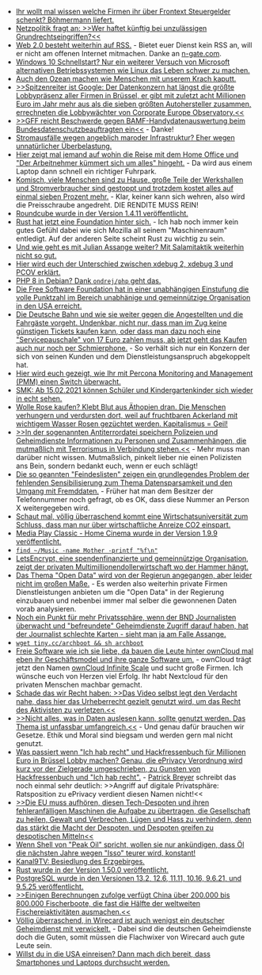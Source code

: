 * [Ihr wollt mal wissen welche Firmen ihr über Frontext Steuergelder schenkt? Böhmermann liefert.](https://blog.fefe.de/?ts=9edeca80)
* [Netzpolitik fragt an: >>Wer haftet künftig bei unzulässigen Grundrechtseingriffen?<<](https://netzpolitik.org/2021/predictive-policing-und-gesichtserkennung-wer-haftet-kuenftig-bei-unzulaessigen-grundrechtseingriffen/)
* [Web 2.0 besteht weiterhin auf RSS.](https://atthis.link/blog/2021/rss.html) - Bietet euer Dienst kein RSS an, will er nicht am offenen Internet mitmachen. Danke an [n-gate.com](http://n-gate.com/hackernews/2021/02/07/0/).
* [Windows 10 Schnellstart? Nur ein weiterer Versuch von Microsoft alternativen Betriebssystemen wie Linux das Leben schwer zu machen.](https://ekiwi-blog.de/8440/linux-parallel-zu-windows-installieren-installationsart-linux-neben-windows-10-installieren-fehlt/)
* [Auch den Ozean machen wie Menschen mit unserem Krach kaputt.](https://www.sonnenseite.com/de/wissenschaft/laerm-des-ozeans/)
* [>>Spitzenreiter ist Google: Der Datenkonzern hat längst die größte Lobbypräsenz aller Firmen in Brüssel, er gibt mit zuletzt acht Millionen Euro im Jahr mehr aus als die sieben größten Autohersteller zusammen, errechneten die Lobbywächter von Corporate Europe Observatory.<<](https://netzpolitik.org/2021/pressefoerderung-europas-werk-und-googles-beitrag/)
* [>>GFF reicht Beschwerde gegen BAMF-Handydatenauswertung beim Bundesdatenschutzbeauftragten ein<<](https://freiheitsrechte.org/pm-bamf-beschwerde/) - Danke!
* [Stromausfälle wegen angeblich maroder Infrastruktur? Eher wegen unnatürlicher Überbelastung.](https://blog.fefe.de/?ts=9edf912e)
* [Hier zeigt mal jemand auf wohin die Reise mit dem Home Office und "Der Arbeitnehmer kümmert sich um alles" hingeht.](https://opensource.com/article/21/2/high-availability-home-office) - Da wird aus einem Laptop dann schnell ein richtiger Fuhrpark.
* [Komisch, viele Menschen sind zu Hause, große Teile der Werkshallen und Stromverbraucher sind gestoppt und trotzdem kostet alles auf einmal sieben Prozent mehr.](https://www.sonnenseite.com/de/energie/energiekosten-staerkster-anstieg-seit-ueber-10-jahren/) - Klar, keiner kann sich wehren, also wird die Preisschraube angedreht. DIE RENDITE MUSS REIN!
* [Roundcube wurde in der Version 1.4.11 veröffentlicht.](https://roundcube.net/news/2021/02/08/security-update-1.4.11)
* [Rust hat jetzt eine Foundation hinter sich.](https://lwn.net/Articles/845437) - Ich hab noch immer kein gutes Gefühl dabei wie sich Mozilla all seinem "Maschinenraum" entledigt. Auf der anderen Seite scheint Rust zu wichtig zu sein.
* [Und wie geht es mit Julian Assange weiter? Mit Salamitaktik weiterhin nicht so gut.](https://verfassungsblog.de/assanges-extradition-status-pending/)
* [Hier wird euch der Unterschied zwischen xdebug 2, xdebug 3 und PCOV erklärt.](https://php.watch/articles/xdebug2-vs-3-benchmark)
* [PHP 8 in Debian? Dank `ondrej/php` geht das.](https://php.watch/articles/php-8.0-installation-update-guide-debian-ubuntu)
* [Die Free Software Foundation hat in einer unabhängigen Einstufung die volle Punktzahl im Bereich unabhänige und gemeinnützige Organisation in den USA erreicht.](https://www.fsf.org/news/free-software-foundation-awarded-perfect-score-from-charity-navigator-plus-eighth-consecutive-four-star-rating)
* [Die Deutsche Bahn und wie sie weiter gegen die Angestellten und die Fahrgäste vorgeht. Undenkbar, nicht nur, dass man im Zug keine günstigen Tickets kaufen kann, oder dass man dazu noch eine "Servicepauschale" von 17 Euro zahlen muss, ab jetzt geht das Kaufen auch nur noch per Schmierphone.](https://www.tagesschau.de/inland/deutsche-bahn-ticketverkauf-101.html) - So verhält sich nur ein Konzern der sich von seinen Kunden und dem Dienstleistungsanspruch abgekoppelt hat.
* [Hier wird euch gezeigt, wie Ihr mit Percona Monitoring and Management (PMM) einen Switch überwacht.](https://www.percona.com/blog/2021/02/09/monitoring-a-tp-link-switch-with-percona-monitoring-and-management/)
* [SMK: Ab 15.02.2021 können Schüler und Kindergartenkinder sich wieder in echt sehen.](https://www.bildung.sachsen.de/blog/index.php/2021/02/10/faq-schulbetrieb-in-der-primarstufe/)
* [Wolle Rose kaufen? Klebt Blut aus Äthopien dran. Die Menschen verhungern und verdursten dort, weil auf fruchtbaren Ackerland mit wichtigem Wasser Rosen gezüchtet werden. Kapitalismus = Geil!](https://netzfrauen.org/2021/02/09/ethiopia-2/)
* [>>In der sogenannten Antiterrordatei speichern Polizeien und Geheimdienste Informationen zu Personen und Zusammenhängen, die mutmaßlich mit Terrorismus in Verbindung stehen.<<](https://netzpolitik.org/2021/antiterrordatei-ueberwachungsbefugnisse-auf-vorrat/) - Mehr muss man darüber nicht wissen. Mutmaßslich, pinkelt lieber nie einen Polizisten ans Bein, sondern bedankt euch, wenn er euch schlägt!
* [Die so geannten "Feindeslisten" zeigen ein grundlegendes Problem der fehlenden Sensibilisierung zum Thema Datensparsamkeit und den Umgang mit Fremddaten.](https://verfassungsblog.de/friede-den-telegram-kanalen/) - Früher hat man dem Besitzer der Telefonnummer noch gefragt, ob es OK, dass diese Nummer an Person X weitergegeben wird.
* [Schaut mal, völlig überraschend kommt eine Wirtschatsuniversität zum Schluss, dass man nur über wirtschaftliche Anreize CO2 einspart.](https://www.sonnenseite.com/de/wissenschaft/oekonom-hat-berechnet-welche-strategie-den-co2-ausstoss-am-effizientesten-reduziert/)
* [Media Play Classic - Home Cinema wurde in der Version 1.9.9 veröffentlicht.](https://www.planet3dnow.de/cms/61062-media-player-classic-home-cinema-1-9-8-2/)
* [`find ~/Music -name Mother -printf "%f\n"`](https://www.putorius.net/how-to-only-get-file-name-find-command.html)
* [LetsEncrypt, eine spendenfinanzierte und gemeinnützige Organisation, zeigt der privaten Multimillionendollerwirtschaft wo der Hammer hängt.](https://utcc.utoronto.ca/~cks/space/blog/tech/LetsEncryptBeingPreparedGood)
* [Das Thema "Open Data" wird von der Regierun angegangen, aber leider nicht im großen Maße.](https://netzpolitik.org/2021/2-open-data-gesetz-die-groesste-chance-wurde-nicht-ergriffen/) - Es werden also weiterhin private Firmen Dienstleistungen anbieten um die "Open Data" in der Regierung einzubauen und nebenbei immer mal selber die gewonnenen Daten vorab analysieren.
* [Noch ein Punkt für mehr Privatssphäre, wenn der BND Journalisten überwacht und "befreundete" Geheimdienste Zugriff darauf haben, hat der Journalist schlechte Karten - sieht man ja am Falle Assange.](https://netzpolitik.org/2021/notyoursource-kampagne-fordert-schutz-von-journalistinnen-vor-dem-bnd/)
* [`wget tiny.cc/archboot && sh archboot`](https://github.com/grm34/archboot)
* [Freie Software wie ich sie liebe, da bauen die Leute hinter ownCloud mal eben ihr Geschäftsmodel und ihre ganze Software um.](https://opensource.com/article/21/2/owncloud) - ownCloud trägt jetzt den Namen [ownCloud Infinite Scale](https://owncloud.com/infinite-scale/) und sucht große Firmen. Ich wünsche euch von Herzen viel Erfolg. Ihr habt Nextcloud für den privaten Menschen machbar gemacht.
* [Schade das wir Recht haben: >>Das Video selbst legt den Verdacht nahe, dass hier das Urheberrecht gezielt genutzt wird, um das Recht des Aktivisten zu verletzen.<<](https://netzpolitik.org/2021/urheberrecht-wie-us-polizisten-mit-uploadfiltern-livestreams-verhindern-wollten/)
* [>>Nicht alles, was in Daten auslesen kann, sollte genutzt werden. Das Thema ist unfassbar umfangreich.<<](https://www.henning-uhle.eu/informatik/digital-transformation/big-data-management-wie-soll-das-gehen) - Und genau dafür brauchen wir Gesetze. Ethik und Moral sind biegsam und werden gern mal nicht genutzt.
* [Was passiert wenn "Ich hab recht" und Hackfressenbuch für Millionen Euro in Brüssel Lobby machen? Genau, die ePrivacy Verordnung wird kurz vor der Zielgerade umgeschrieben, zu Gunsten von Hackfressenbuch und "Ich hab recht".](https://netzpolitik.org/2021/eprivacy-verordnung-eu-staaten-verwaessern-digitales-briefgeheimnis/) - [Patrick Breyer](https://www.patrick-breyer.de/?p=595187) schreibt das noch einmal sehr deutlich: >>Angriff auf digitale Privatsphäre: Ratsposition zu ePrivacy verdient diesen Namen nicht!<<
* [>>Die EU muss aufhören, diesen Tech-Despoten und ihren fehleranfälligen Maschinen die Aufgabe zu übertragen, die Gesellschaft zu heilen, Gewalt und Verbrechen, Lügen und Hass zu verhindern, denn das stärkt die Macht der Despoten, und Despoten greifen zu despotischen Mitteln<<](https://www.patrick-breyer.de/?p=595199)
* [Wenn Shell von "Peak Oil" spricht, wollen sie nur ankündigen, dass Öl die nächsten Jahre wegen "Isso" teurer wird, konstant!](https://blog.fefe.de/?ts=9edb7729)
* [Kanal9TV: Besiedlung des Erzgebirges.](https://www.youtube.com/watch?v=KJrQi_ZBqzI)
* [Rust wurde in der Version 1.50.0 veröffentlicht.](https://blog.rust-lang.org/2021/02/11/Rust-1.50.0.html)
* [PostgreSQL wurde in den Versionen 13.2, 12.6, 11.11, 10.16, 9.6.21, und 9.5.25 veröffentlicht.](https://www.postgresql.org/about/news/postgresql-132-126-1111-1016-9621-and-9525-released-2165/)
* [>>Einigen Berechnungen zufolge verfügt China über 200.000 bis 800.000 Fischerboote, die fast die Hälfte der weltweiten Fischereiaktivitäten ausmachen.<<](https://netzfrauen.org/2021/02/11/fishing/)
* [Völlig überraschend, in Wirecard ist auch wenigst ein deutscher Geheimdienst mit verwickelt.](https://blog.fefe.de/?ts=9edb67f9) - Dabei sind die deutschen Geheimdienste doch die Guten, somit müssen die Flachwixer von Wirecard auch gute Leute sein.
* [Willst du in die USA einreisen? Dann mach dich bereit, dass Smartphones und Laptops durchsucht werden.](https://blog.fefe.de/?ts=9edbf42d)
